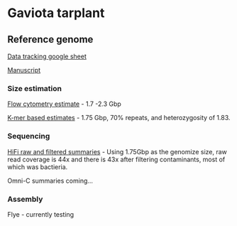# Gaviota tarplant

## Reference genome

[Data tracking google sheet](https://docs.google.com/spreadsheets/d/1UE9K6D2R1yrIELLfxwF7lrPZlcxHniXjwkWnjI0mfms)

[Manuscript](https://docs.google.com/document/d/1-gQ0Fu_akPzGVo_qbwzlaDTzs5p_G3sr7LgDhgCQFik)


### Size estimation

[Flow cytometry estimate](genome-size/flowcy/README.md) - 1.7 -2.3 Gbp

[K-mer based estimates](genome-size/kmer-distribution/README.md) - 1.75 Gbp, 70% repeats, and heterozygosity of 1.83.

### Sequencing

[HiFi raw and filtered summaries](sequencing/hifi/) - Using 1.75Gbp as the genomize size, raw read coverage is 44x and there is 43x after filtering contaminants, most of which was bactieria.

Omni-C summaries coming...

### Assembly

Flye - currently testing

